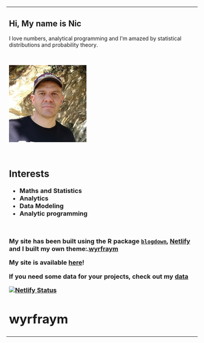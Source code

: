 <table>
<tr><td colspan="2">
	
<h2> Hi, My name is Nic</h2>	

<p>I love numbers, analytical programming and I'm amazed by statistical distributions and probability theory.</p>

<br>

<p><img src="avatar.jpg" alt="Nic Coxen" > </p>

</br>

<B><H3>		
<h2>Interests</h2>
<ul class="a">		
<li> Maths and Statistics</li>
<li> Analytics</li>		
<li> Data Modeling</li>
<li> Analytic programming</li>
</ul>
		
<br>

My site has been built using the R package [`blogdown`](https://bookdown.org/yihui/blogdown/), [Netlify](https://www.netlify.com/) and I built my own theme:.[wyrfraym](https://github.com/NicJC/MathStats)

<p>


My site is available [here](https://nicstats.netlify.app/)!
	
If you need some data for your projects, check out my [data](https://github.com/NicJC/Datasets)
	


[![Netlify Status](https://api.netlify.com/api/v1/badges/1a4b7462-a0f9-4185-a8f1-d7d6e6a8acaf/deploy-status)](https://app.netlify.com/sites/nicstats/deploys)



# wyrfraym

